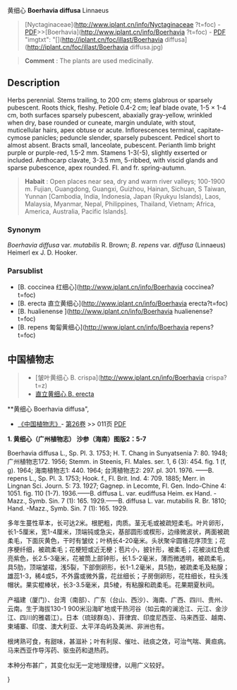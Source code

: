 黄细心 **Boerhavia diffusa** Linnaeus

> [Nyctaginaceae](http://www.iplant.cn/info/Nyctaginaceae ?t=foc) - [PDF](http://iplant.cn/foc/pdf/Nyctaginaceae.pdf)>>[Boerhavia](http://www.iplant.cn/info/Boerhavia ?t=foc) - [PDF](http://www.iplant.cn/foc/pdf/Boerhavia.pdf)
  "imgtxt": "[](http://iplant.cn/foc/illast/Boerhavia diffusa](http://iplant.cn/foc/illast/Boerhavia diffusa.jpg)

> **Comment** : 
> The plants are used medicinally.

## Description

Herbs perennial. Stems trailing, to 200 cm; stems glabrous or sparsely pubescent. Roots thick, fleshy. Petiole 0.4-2 cm; leaf blade ovate, 1-5 × 1-4 cm, both surfaces sparsely pubescent, abaxially gray-yellow, wrinkled when dry, base rounded or cuneate, margin undulate, with stout, muticellular hairs, apex obtuse or acute. Inflorescences terminal, capitate-cymose panicles; peduncle slender, sparsely pubescent. Pedicel short to almost absent. Bracts small, lanceolate, pubescent. Perianth limb bright purple or purple-red, 1.5-2 mm. Stamens 1-3(-5), slightly exserted or included. Anthocarp clavate, 3-3.5 mm, 5-ribbed, with viscid glands and sparse pubescence, apex rounded. Fl. and fr. spring-autumn.

> **Habait** : 
> Open places near sea, dry and warm river valleys; 100-1900 m. Fujian, Guangdong, Guangxi, Guizhou, Hainan, Sichuan, S Taiwan, Yunnan [Cambodia, India, Indonesia, Japan (Ryukyu Islands), Laos, Malaysia, Myanmar, Nepal, Philippines, Thailand, Vietnam; Africa, America, Australia, Pacific Islands].

### Synonym
*Boerhavia* *diffusa* var. *mutabilis* R. Brown; *B*. *repens* var. *diffusa* (Linnaeus) Heimerl ex J. D. Hooker.

### Parsublist

* [B.  coccinea  红细心](http://www.iplant.cn/info/Boerhavia coccinea?t=foc)
* [B.  erecta  直立黄细心](http://www.iplant.cn/info/Boerhavia erecta?t=foc)
* [B.  hualienense  ](http://www.iplant.cn/info/Boerhavia hualienense?t=foc)
* [B.  repens  匍匐黄细心](http://www.iplant.cn/info/Boerhavia repens?t=foc)

## 中国植物志

> * [皱叶黄细心  B.  crispa](http://www.iplant.cn/info/Boerhavia crispa?t=z)
> * [直立黄细心  B.  erecta](Boerhavia-erecta-直立黄细心.md)

**黄细心 Boerhavia diffusa",

* [《中国植物志》](http://www.iplant.cn/frps)- [第26卷](http://www.iplant.cn/frps/vol/26) >> 011页 [PDF](http://www.iplant.cn/frps/pdf/26/011.pdf)

**1. 黄细心（广州植物志） 沙参（海南）图版2：5-7**

Boerhavia diffusa L., Sp. Pl. 3. 1753; H. T. Chang in Sunyatsenia 7: 80. 1948; 广州植物志172. 1956; Stemm. in Steenis, Fl. Males. ser. 1, 6 (3): 454. fig. 1 (f, g). 1964; 海南植物志1: 440. 1964; 台湾植物志2: 297. pl. 301. 1976. ——B. repens L., Sp. Pl. 3. 1753; Hook. f., Fl. Brit. Ind. 4: 709. 1885; Merr. in Lingnan Sci. Journ. 5: 73. 1927; Gagnep. in Lecomte, Fl. Gen. Indo-Chine 4: 1051. fig. 110 (1-7). 1936.——B. diffusa L. var. eudiffusa Heim. ex Hand. -Mazz., Symb. Sin. 7 (1): 165. 1929.——B. diffusa L. var. mutabilis R. Br. 1810; Hand. -Mazz., Symb. Sin. 7 (1): 165. 1929.

多年生蔓性草本，长可达2米。根肥粗，肉质。茎无毛或被疏短柔毛。叶片卵形，长1-5厘米，宽1-4厘米，顶端钝或急尖，基部圆形或楔形，边缘微波状，两面被疏柔毛，下面灰黄色，干时有皱纹；叶柄长4-20毫米。头状聚伞圆锥花序顶生；花序梗纤细，被疏柔毛；花梗短或近无梗；苞片小，披针形，被柔毛；花被淡红色或亮紫色，长2.5-3毫米，花被筒上部钟形，长1.5-2毫米，薄而微透明，被疏柔毛，具5肋，顶端皱褶，浅5裂，下部倒卵形，长1-1.2毫米，具5肋，被疏柔毛及粘腺；雄蕊1-3，稀4或5，不外露或微外露，花丝细长；子房倒卵形，花柱细长，柱头浅帽状。果实棍棒状，长3-3.5毫米，具5棱，有粘腺和疏柔毛。花果期夏秋间。

产福建（厦门）、台湾（南部）、广东（台山、西沙）、海南、广西、四川、贵州、云南。生于海拔130-1 900米沿海旷地或干热河谷（如云南的澜沧江、元江、金沙江、四川的雅砻江）。日本（琉球群岛）、菲律宾、印度尼西亚、马来西亚、越南、柬埔寨、印度、澳大利亚、太平洋岛屿及美洲、非洲也有。

根烤熟可食，有甜味，甚滋补；叶有利尿、催吐、祛痰之效，可治气喘、黄疸病。马来西亚作导泻药、驱虫药和退热药。

本种分布甚广，其变化似无一定地理规律，以用广义较好。

}